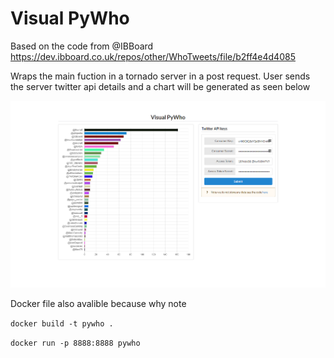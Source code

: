 # Visual PyWho

Based on the code from @IBBoard https://dev.ibboard.co.uk/repos/other/WhoTweets/file/b2ff4e4d4085



Wraps the main fuction in a tornado server in a post request. User sends the server twitter api details and a chart will be generated as seen below



![screenshot](docs/screenshot.png)



Docker file also avalible because why note 



``` docker build -t pywho . ```

``` docker run -p 8888:8888 pywho ```


